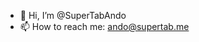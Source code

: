 - 👋 Hi, I’m @SuperTabAndo
- 📫 How to reach me: ando@supertab.me

<!---
SuperTabAndo/SuperTabAndo is a ✨ special ✨ repository because its `README.md` (this file) appears on your GitHub profile.
You can click the Preview link to take a look at your changes.
--->
